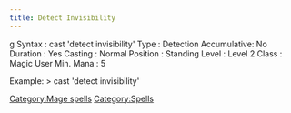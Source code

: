 ```yaml
---
title: Detect Invisibility
---
```


<nowiki>g Syntax : cast 'detect invisibility' Type : Detection
Accumulative: No Duration : Yes Casting : Normal Position : Standing
Level : Level 2 Class : Magic User Min. Mana : 5

</pre>

Example: \> cast 'detect invisibility'

[Category:Mage spells](Category:Mage_spells "wikilink")
[Category:Spells](Category:Spells "wikilink")